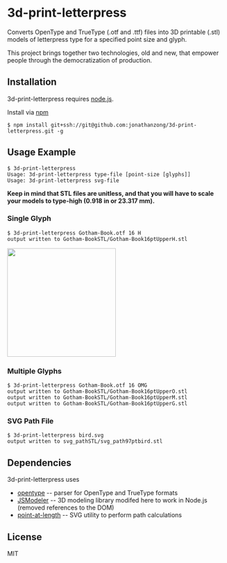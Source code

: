 # 3d-print-letterpress
Converts OpenType and TrueType (.otf and .ttf) files into 3D printable (.stl) models of letterpress type for a specified point size and glyph.

This project brings together two technologies, old and new, that empower people through the democratization of production.

Installation
------------

3d-print-letterpress requires [node.js](http://nodejs.org).

Install via [npm](https://www.npmjs.org)
```
$ npm install git+ssh://git@github.com:jonathanzong/3d-print-letterpress.git -g
```

Usage Example
-------------

```
$ 3d-print-letterpress 
Usage: 3d-print-letterpress type-file [point-size [glyphs]]
Usage: 3d-print-letterpress svg-file
```

**Keep in mind that STL files are unitless, and that you will have to scale your models to type-high (0.918 in or 23.317 mm).**

### Single Glyph

```
$ 3d-print-letterpress Gotham-Book.otf 16 H
output written to Gotham-BookSTL/Gotham-Book16ptUpperH.stl
```
<img src="https://cloud.githubusercontent.com/assets/4650077/6158011/49adf192-b214-11e4-852e-cccc9b920b0d.png" width="250"/>

### Multiple Glyphs

```
$ 3d-print-letterpress Gotham-Book.otf 16 OMG
output written to Gotham-BookSTL/Gotham-Book16ptUpperO.stl
output written to Gotham-BookSTL/Gotham-Book16ptUpperM.stl
output written to Gotham-BookSTL/Gotham-Book16ptUpperG.stl
```

### SVG Path File

```
$ 3d-print-letterpress bird.svg
output written to svg_pathSTL/svg_path97ptbird.stl
```


Dependencies
-----------
3d-print-letterpress uses

- [opentype](https://github.com/nodebox/opentype.js) -- parser for OpenType and TrueType formats
- [JSModeler](https://github.com/kovacsv/JSModeler) -- 3D modeling library modifed here to work in Node.js (removed references to the DOM)
- [point-at-length](https://github.com/substack/point-at-length) -- SVG utility to perform path calculations


License
-----------
MIT
